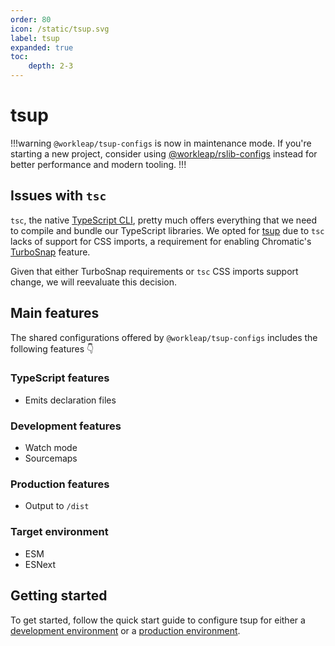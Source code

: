 ```yaml
---
order: 80
icon: /static/tsup.svg
label: tsup
expanded: true
toc:
    depth: 2-3
---
```


# tsup

!!!warning
`@workleap/tsup-configs` is now in maintenance mode. If you're starting a new project, consider using [@workleap/rslib-configs](../rslib/default.md) instead for better performance and modern tooling.
!!!

## Issues with `tsc`

`tsc`, the native [TypeScript CLI](https://www.typescriptlang.org/docs/handbook/compiler-options.html), pretty much offers everything that we need to compile and bundle our TypeScript libraries. We opted for [tsup](https://tsup.egoist.dev/) due to `tsc` lacks of support for CSS imports, a requirement for enabling Chromatic's [TurboSnap](https://www.chromatic.com/docs/turbosnap) feature.

Given that either TurboSnap requirements or `tsc` CSS imports support change, we will reevaluate this decision.

## Main features

The shared configurations offered by `@workleap/tsup-configs` includes the following features 👇

### TypeScript features

- Emits declaration files

### Development features

- Watch mode
- Sourcemaps

### Production features

- Output to `/dist`

### Target environment

- ESM
- ESNext

## Getting started

To get started, follow the quick start guide to configure tsup for either a [development environment](configure-dev.md) or a [production environment](configure-build.md).
